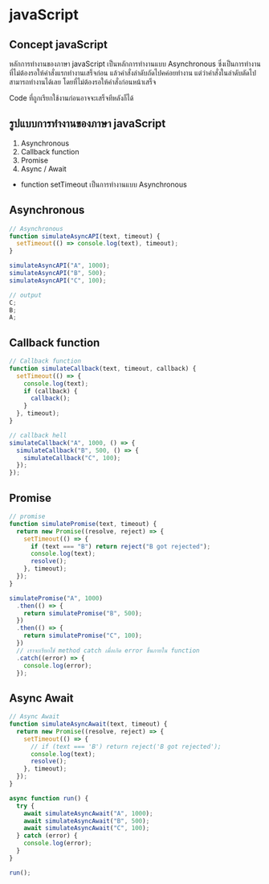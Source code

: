 # javaScript

## Concept javaScript

หลักการทำงานของภาษา javaScript เป็นหลักการทำงานแบบ Asynchronous ซึ่งเป็นการทำงานที่ไม่ต้องรอให้คำสั่งแรกทำงานเสร็จก่อน แล้วคำสั่งลำดับถัดไปคค่อยทำงาน แต่ว่าคำสั่งในลำดับตัดไปสามารถทำงานได้เลย โดยที่ไม่ต้องรอให้คำสั่งก่อนหน้าเสร็จ

Code ที่ถูกเรียกใช้งานก่อนอาจจะเสร็จทีหลังก็ได้

## รูปแบบการทำงานของภาษา javaScript

1. Asynchronous
2. Callback function
3. Promise
4. Async / Await

- function setTimeout เป็นการทำงานแบบ Asynchronous

## Asynchronous

```js
// Asynchronous
function simulateAsyncAPI(text, timeout) {
  setTimeout(() => console.log(text), timeout);
}

simulateAsyncAPI("A", 1000);
simulateAsyncAPI("B", 500);
simulateAsyncAPI("C", 100);

// output
C;
B;
A;
```

## Callback function

```js
// Callback function
function simulateCallback(text, timeout, callback) {
  setTimeout(() => {
    console.log(text);
    if (callback) {
      callback();
    }
  }, timeout);
}

// callback hell
simulateCallback("A", 1000, () => {
  simulateCallback("B", 500, () => {
    simulateCallback("C", 100);
  });
});
```

## Promise

```js
// promise
function simulatePromise(text, timeout) {
  return new Promise((resolve, reject) => {
    setTimeout(() => {
      if (text === "B") return reject("B got rejected");
      console.log(text);
      resolve();
    }, timeout);
  });
}

simulatePromise("A", 1000)
  .then(() => {
    return simulatePromise("B", 500);
  })
  .then(() => {
    return simulatePromise("C", 100);
  })
  // เราจะเรียกใช้ method catch เมื่อเกิด error ขึ้นภายใน function
  .catch((error) => {
    console.log(error);
  });
```

## Async Await

```js
// Async Await
function simulateAsyncAwait(text, timeout) {
  return new Promise((resolve, reject) => {
    setTimeout(() => {
      // if (text === 'B') return reject('B got rejected');
      console.log(text);
      resolve();
    }, timeout);
  });
}

async function run() {
  try {
    await simulateAsyncAwait("A", 1000);
    await simulateAsyncAwait("B", 500);
    await simulateAsyncAwait("C", 100);
  } catch (error) {
    console.log(error);
  }
}

run();
```
